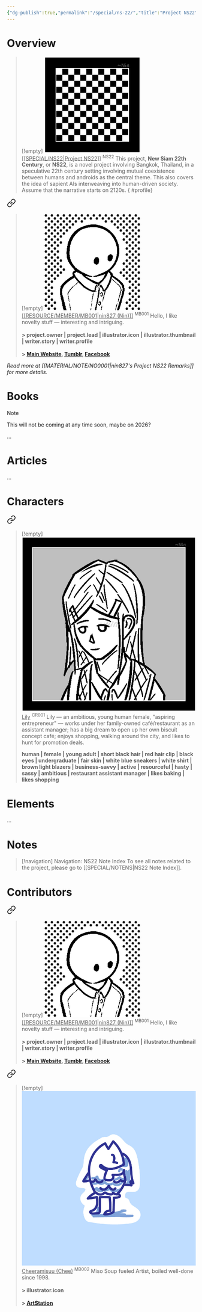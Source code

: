 ```yaml
---
{"dg-publish":true,"permalink":"/special/ns-22/","title":"Project NS22","tags":["-special"]}
---
```


# Overview

>[!empty]
> ![RESOURCE/ASSET/OTHER/PlaceholderIcon.png|icon](/img/user/RESOURCE/ASSET/OTHER/PlaceholderIcon.png) <u class="title">[[SPECIAL/NS22\|Project NS22]]</u> <sup>NS22</sup>
> This project, __New Siam 22th Century__, or __NS22__, is a novel project involving Bangkok, Thailand, in a speculative 22th century setting involving mutual coexistence between humans and androids as the central theme. This also covers the idea of sapient AIs interweaving into human-driven society. Assume that the narrative starts on 2120s.
{ #profile}



<div class="transclusion internal-embed is-loaded"><a class="markdown-embed-link" href="/resource/member/mb-001/#profile" aria-label="Open link"><svg xmlns="http://www.w3.org/2000/svg" width="24" height="24" viewBox="0 0 24 24" fill="none" stroke="currentColor" stroke-width="2" stroke-linecap="round" stroke-linejoin="round" class="svg-icon lucide-link"><path d="M10 13a5 5 0 0 0 7.54.54l3-3a5 5 0 0 0-7.07-7.07l-1.72 1.71"></path><path d="M14 11a5 5 0 0 0-7.54-.54l-3 3a5 5 0 0 0 7.07 7.07l1.71-1.71"></path></svg></a><div class="markdown-embed">



>[!empty]
> ![RESOURCE/ASSET/ICON/MB001.png|icon](/img/user/RESOURCE/ASSET/ICON/MB001.png) <u class="title">[[RESOURCE/MEMBER/MB001\|nin827 (Nin)]]</u> <sup>MB001</sup>
> Hello, I like novelty stuff — interesting and intriguing. <b><br><br>\> project.owner | project.lead | illustrator.icon | illustrator.thumbnail | writer.story | writer.profile</b> <b><br><br>\> [Main Website](https://nin827.github.io/), [Tumblr](https://www.tumblr.com/nin827), [Facebook](https://www.facebook.com/nin827)</b>

</div></div>


_Read more at [[MATERIAL/NOTE/NO0001\|nin827's Project NS22 Remarks]] for more details._

# Books

>[!note]
> This will not be coming at any time soon, maybe on 2026?

...

# Articles

...

# Characters


<div class="transclusion internal-embed is-loaded"><a class="markdown-embed-link" href="/material/character/cr-001/#profile" aria-label="Open link"><svg xmlns="http://www.w3.org/2000/svg" width="24" height="24" viewBox="0 0 24 24" fill="none" stroke="currentColor" stroke-width="2" stroke-linecap="round" stroke-linejoin="round" class="svg-icon lucide-link"><path d="M10 13a5 5 0 0 0 7.54.54l3-3a5 5 0 0 0-7.07-7.07l-1.72 1.71"></path><path d="M14 11a5 5 0 0 0-7.54-.54l-3 3a5 5 0 0 0 7.07 7.07l1.71-1.71"></path></svg></a><div class="markdown-embed">



>[!empty]
> ![RESOURCE/ASSET/ICON/CR001.png|icon](/img/user/RESOURCE/ASSET/ICON/CR001.png) <u class="title">Lily</u> <sup class="title">CR001</sup>
> Lily — an ambitious, young human female, "aspiring entrepreneur" — works under her family-owned café/restaurant as an assistant manager; has a big dream to open up her own biscuit concept café; enjoys shopping, walking around the city, and likes to hunt for promotion deals.
> 
> <b>human | female | young adult | short black hair | red hair clip | black eyes | undergraduate | fair skin | white blue sneakers | white shirt | brown light blazers | business-savvy | active | resourceful | hasty | sassy | ambitious | restaurant assistant manager | likes baking | likes shopping</b>

</div></div>


# Elements

...

# Notes

>[!navigation] Navigation: NS22 Note Index
> To see all notes related to the project, please go to [[SPECIAL/NOTENS\|NS22 Note Index]].

# Contributors


<div class="transclusion internal-embed is-loaded"><a class="markdown-embed-link" href="/resource/member/mb-001/#profile" aria-label="Open link"><svg xmlns="http://www.w3.org/2000/svg" width="24" height="24" viewBox="0 0 24 24" fill="none" stroke="currentColor" stroke-width="2" stroke-linecap="round" stroke-linejoin="round" class="svg-icon lucide-link"><path d="M10 13a5 5 0 0 0 7.54.54l3-3a5 5 0 0 0-7.07-7.07l-1.72 1.71"></path><path d="M14 11a5 5 0 0 0-7.54-.54l-3 3a5 5 0 0 0 7.07 7.07l1.71-1.71"></path></svg></a><div class="markdown-embed">



>[!empty]
> ![RESOURCE/ASSET/ICON/MB001.png|icon](/img/user/RESOURCE/ASSET/ICON/MB001.png) <u class="title">[[RESOURCE/MEMBER/MB001\|nin827 (Nin)]]</u> <sup>MB001</sup>
> Hello, I like novelty stuff — interesting and intriguing. <b><br><br>\> project.owner | project.lead | illustrator.icon | illustrator.thumbnail | writer.story | writer.profile</b> <b><br><br>\> [Main Website](https://nin827.github.io/), [Tumblr](https://www.tumblr.com/nin827), [Facebook](https://www.facebook.com/nin827)</b>

</div></div>


<div class="transclusion internal-embed is-loaded"><a class="markdown-embed-link" href="/resource/member/mb-002/#profile" aria-label="Open link"><svg xmlns="http://www.w3.org/2000/svg" width="24" height="24" viewBox="0 0 24 24" fill="none" stroke="currentColor" stroke-width="2" stroke-linecap="round" stroke-linejoin="round" class="svg-icon lucide-link"><path d="M10 13a5 5 0 0 0 7.54.54l3-3a5 5 0 0 0-7.07-7.07l-1.72 1.71"></path><path d="M14 11a5 5 0 0 0-7.54-.54l-3 3a5 5 0 0 0 7.07 7.07l1.71-1.71"></path></svg></a><div class="markdown-embed">



>[!empty]
> ![RESOURCE/ASSET/ICON/MB002.png|icon](/img/user/RESOURCE/ASSET/ICON/MB002.png) <u class="title">Cheeramisuu (Chee)</u> <sup class="title">MB002</sup>
> Miso Soup fueled Artist, boiled well-done since 1998. <b><br><br>\> illustrator.icon</b> <b><br><br>\> [ArtStation](https://www.artstation.com/cheeramisuu)</b>

</div></div>

